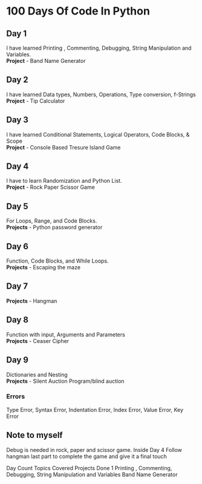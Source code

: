 # 100 Days Of Code In Python

## Day 1
I have learned Printing , Commenting, Debugging, String Manipulation and Variables.<br>
**Project** - Band Name Generator<br>

## Day 2
I have learned Data types, Numbers, Operations, Type conversion, f-Strings<br>
**Project** - Tip Calculator<br>

## Day 3
I have learned Conditional Statements, Logical Operators, Code Blocks, & Scope<br>
**Project** - Console Based Tresure Island Game<br>

## Day 4
I have to learn Randomization and Python List.<br>
**Project** - Rock Paper Scissor Game<br>

## Day 5
For Loops, Range, and Code Blocks.<br>
**Projects** - Python password generator <br>

## Day 6
Function, Code Blocks, and While Loops.<br>
**Projects** - Escaping the maze <br>

## Day 7
**Projects** - Hangman <br>

## Day 8
Function with input, Arguments and Parameters<br>
**Projects** - Ceaser Cipher<br>

## Day 9
Dictionaries and Nesting <br>
**Projects** - Silent Auction Program/blind auction<br>

### Errors
Type Error, Syntax Error, Indentation Error, Index Error, Value Error, Key Error

## Note to myself
Debug is needed in rock, paper and scissor game. Inside Day 4
Follow hangman last part to complete the game and give it a final touch


<th>Day Count</th> <th>Topics Covered</th> <th>Projects Done</th>
<td>1</td> Printing , Commenting, Debugging, String Manipulation and Variables <td> <td>Band Name Generator</td>